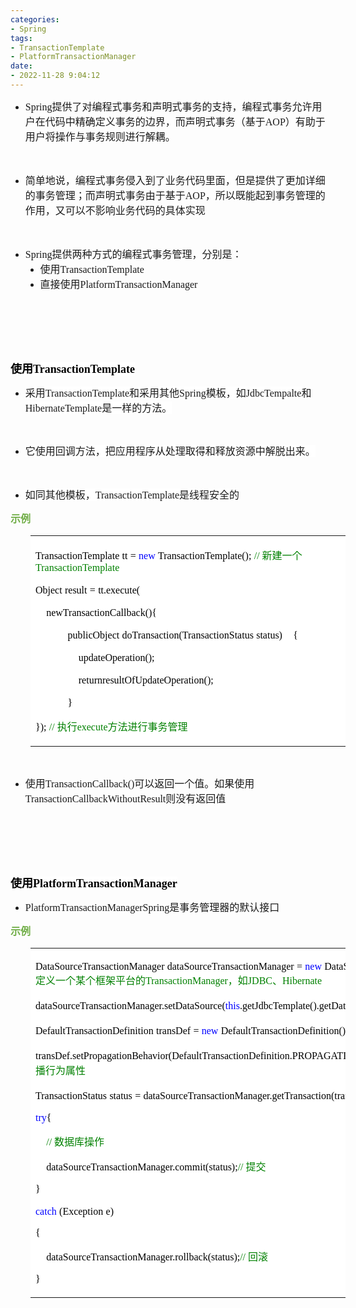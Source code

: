 ```yaml
---
categories:
- Spring
tags:
- TransactionTemplate
- PlatformTransactionManager
date:
- 2022-11-28 9:04:12
---
```


<ul style="list-style-type:disc">
    <li><span style="font-size:12.0pt"><span style="font-family:&quot;Comic Sans MS&quot;">Spring</span></span><span
            style="font-size:12.0pt"><span
                style="font-family:&quot;Microsoft YaHei UI&quot;">提供了对编程式事务和声明式事务的支持，编程式事务允许用户在代码中精确定义事务的边界，而声明式事务（基于</span></span><span
            style="font-size:12.0pt"><span style="font-family:&quot;Comic Sans MS&quot;">AOP</span></span><span
            style="font-size:12.0pt"><span
                style="font-family:&quot;Microsoft YaHei UI&quot;">）有助于用户将操作与事务规则进行解耦。&nbsp;</span></span></li>
</ul>
<p><span style="font-size:12.0pt"><span style="font-family:&quot;Comic Sans MS&quot;">&nbsp;</span></span></p>
<ul style="list-style-type:disc">
    <li><span style="font-size:12.0pt"><span
                style="font-family:&quot;Microsoft YaHei UI&quot;">简单地说，编程式事务侵入到了业务代码里面，但是提供了更加详细的事务管理；而声明式事务由于基于</span></span><span
            style="font-size:12.0pt"><span style="font-family:&quot;Comic Sans MS&quot;">AOP</span></span><span
            style="font-size:12.0pt"><span
                style="font-family:&quot;Microsoft YaHei UI&quot;">，所以既能起到事务管理的作用，又可以不影响业务代码的具体实现</span></span></li>
</ul>
<p><span style="font-size:12.0pt"><span style="font-family:&quot;Comic Sans MS&quot;">&nbsp;</span></span></p>
<ul style="list-style-type:disc">
    <li><span style="font-size:12.0pt"><span style="font-family:&quot;Comic Sans MS&quot;">Spring</span></span><span
            style="font-size:12.0pt"><span
                style="font-family:&quot;Microsoft YaHei UI&quot;">提供两种方式的编程式事务管理，分别是：</span></span>
        <ul style="list-style-type:disc">
            <li><span style="font-size:12.0pt"><span
                        style="font-family:&quot;Microsoft YaHei UI&quot;">使用</span></span><span
                    style="font-size:12.0pt"><span
                        style="font-family:&quot;Comic Sans MS&quot;">TransactionTemplate</span></span></li>
            <li><span style="font-size:12.0pt"><span
                        style="font-family:&quot;Microsoft YaHei UI&quot;">直接使用</span></span><span
                    style="font-size:12.0pt"><span
                        style="font-family:&quot;Comic Sans MS&quot;">PlatformTransactionManager</span></span></li>
        </ul>
    </li>
</ul>
<p><span style="font-size:12.0pt"><span style="font-family:&quot;Comic Sans MS&quot;">&nbsp;</span></span></p>
<p><span style="font-size:12.0pt"><span style="font-family:&quot;Comic Sans MS&quot;">&nbsp;</span></span></p>
<p><span style="font-size:12.0pt"><span style="font-family:&quot;Comic Sans MS&quot;">&nbsp;</span></span></p>
<p><span style="font-size:13.5pt"><span style="color:black"><span style="background-color:white"><strong><span
                        style="font-family:&quot;Microsoft YaHei UI&quot;">使用</span></strong></span><span
                style="background-color:white"><strong><span
                        style="font-family:&quot;Comic Sans MS&quot;">TransactionTemplate</span></strong></span></span></span>
</p>
<ul style="list-style-type:disc">
    <li><span style="font-size:12.0pt"><span style="background-color:white"><span
                    style="font-family:&quot;Microsoft YaHei UI&quot;">采用</span></span></span><span
            style="font-size:12.0pt"><span style="background-color:white"><span
                    style="font-family:&quot;Comic Sans MS&quot;">TransactionTemplate</span></span></span><span
            style="font-size:12.0pt"><span style="background-color:white"><span
                    style="font-family:&quot;Microsoft YaHei UI&quot;">和采用其他</span></span></span><span
            style="font-size:12.0pt"><span style="background-color:white"><span
                    style="font-family:&quot;Comic Sans MS&quot;">Spring</span></span></span><span
            style="font-size:12.0pt"><span style="background-color:white"><span
                    style="font-family:&quot;Microsoft YaHei UI&quot;">模板，如</span></span></span><span
            style="font-size:12.0pt"><span style="background-color:white"><span
                    style="font-family:&quot;Comic Sans MS&quot;">JdbcTempalte</span></span></span><span
            style="font-size:12.0pt"><span style="background-color:white"><span
                    style="font-family:&quot;Microsoft YaHei UI&quot;">和</span></span></span><span
            style="font-size:12.0pt"><span style="background-color:white"><span
                    style="font-family:&quot;Comic Sans MS&quot;">HibernateTemplate</span></span></span><span
            style="font-size:12.0pt"><span style="background-color:white"><span
                    style="font-family:&quot;Microsoft YaHei UI&quot;">是一样的方法。</span></span></span></li>
</ul>
<p><span style="font-size:12.0pt"><span style="background-color:white"><span
                style="font-family:&quot;Microsoft YaHei UI&quot;"></span></span></span><br></p>
<ul style="list-style-type:disc">
    <li><span style="font-size:12.0pt"><span style="background-color:white"><span
                    style="font-family:&quot;Microsoft YaHei UI&quot;">它使用回调方法，把应用程序从处理取得和释放资源中解脱出来。</span></span></span>
    </li>
</ul>
<p><span style="font-size:12.0pt"><span style="background-color:white"><span
                style="font-family:&quot;Microsoft YaHei UI&quot;">​​​​​​​</span></span></span><br></p>
<ul style="list-style-type:disc">
    <li><span style="font-size:12.0pt"><span style="background-color:white"><span
                    style="font-family:&quot;Microsoft YaHei UI&quot;">如同其他模板，</span></span></span><span
            style="font-size:12.0pt"><span style="background-color:white"><span
                    style="font-family:&quot;Comic Sans MS&quot;">TransactionTemplate</span></span></span><span
            style="font-size:12.0pt"><span style="background-color:white"><span
                    style="font-family:&quot;Microsoft YaHei UI&quot;">是线程安全的</span></span></span></li>
</ul>
<p><span style="font-size:12.0pt"><span style="font-family:&quot;Microsoft YaHei UI&quot;"><span
                style="color:#70ad47"><span
                    style="background-color:white"><strong>示例</strong></span></span></span></span></p>
<table summary="" cellspacing="0"
    style="border-collapse:collapse; border-color:#a3a3a3; border-style:solid; border-width:0px; margin-left:32px"
    class=" cke_show_border">
    <tbody>
        <tr>
            <td
                style="background-color:white; border-bottom:0px; border-left:0px; border-right:0px; border-top:0px; vertical-align:top; width:7.0in">
                <p><span style="font-size:12.0pt"><span style="font-family:&quot;Comic Sans MS&quot;"><span
                                style="color:black">TransactionTemplate</span></span>&nbsp;<span
                            style="font-family:&quot;Comic Sans MS&quot;"><span
                                style="color:black">tt</span></span>&nbsp;<span
                            style="font-family:&quot;Comic Sans MS&quot;"><span
                                style="color:black">=</span></span>&nbsp;<span
                            style="font-family:&quot;Comic Sans MS&quot;"><span style="color:blue">new</span></span>
                        <span style="font-family:&quot;Comic Sans MS&quot;"><span
                                style="color:black">TransactionTemplate();</span></span>&nbsp;<span
                            style="font-family:&quot;Comic Sans MS&quot;"><span
                                style="color:green">//</span></span><span
                            style="font-family:&quot;Microsoft YaHei UI&quot;"><span
                                style="color:green">&nbsp;新建一个</span></span><span
                            style="font-family:&quot;Comic Sans MS&quot;"><span
                                style="color:green">TransactionTemplate</span></span></span></p>
                <p><span style="font-size:12.0pt"><span style="color:black"><span
                                style="font-family:&quot;Comic Sans MS&quot;">Object</span>&nbsp;<span
                                style="font-family:&quot;Comic Sans MS&quot;">result</span>&nbsp;<span
                                style="font-family:&quot;Comic Sans MS&quot;">=</span>&nbsp;<span
                                style="font-family:&quot;Comic Sans MS&quot;">tt.execute(</span>&nbsp;&nbsp;&nbsp;&nbsp;&nbsp;&nbsp;&nbsp;&nbsp;</span></span>
                </p>
                <p><span style="font-size:12.0pt"><span style="color:black">&nbsp;&nbsp;&nbsp;&nbsp;<span
                                style="font-family:&quot;Comic Sans MS&quot;">newTransactionCallback(){</span></span></span>
                </p>
                <p><span style="font-size:12.0pt"><span
                            style="color:black">&nbsp;&nbsp;&nbsp;&nbsp;&nbsp;&nbsp;&nbsp;&nbsp;&nbsp;&nbsp;&nbsp;&nbsp;<span
                                style="font-family:&quot;Comic Sans MS&quot;">publicObject</span>&nbsp;<span
                                style="font-family:&quot;Comic Sans MS&quot;">doTransaction(TransactionStatus</span>&nbsp;<span
                                style="font-family:&quot;Comic Sans MS&quot;">status)</span>&nbsp;&nbsp;&nbsp;&nbsp;<span
                                style="font-family:&quot;Comic Sans MS&quot;">{</span></span></span></p>
                <p><span style="font-size:12.0pt"><span
                            style="color:black">&nbsp;&nbsp;&nbsp;&nbsp;&nbsp;&nbsp;&nbsp;&nbsp;&nbsp;&nbsp;&nbsp;&nbsp;&nbsp;&nbsp;&nbsp;&nbsp;<span
                                style="font-family:&quot;Comic Sans MS&quot;">updateOperation();</span></span></span>
                </p>
                <p><span style="font-size:12.0pt"><span
                            style="color:black">&nbsp;&nbsp;&nbsp;&nbsp;&nbsp;&nbsp;&nbsp;&nbsp;&nbsp;&nbsp;&nbsp;&nbsp;&nbsp;&nbsp;&nbsp;&nbsp;<span
                                style="font-family:&quot;Comic Sans MS&quot;">returnresultOfUpdateOperation();</span></span></span>
                </p>
                <p><span style="font-size:12.0pt"><span
                            style="color:black">&nbsp;&nbsp;&nbsp;&nbsp;&nbsp;&nbsp;&nbsp;&nbsp;&nbsp;&nbsp;&nbsp;&nbsp;<span
                                style="font-family:&quot;Comic Sans MS&quot;">}</span></span></span></p>
                <p><span style="font-size:12.0pt"><span style="font-family:&quot;Comic Sans MS&quot;"><span
                                style="color:black">});</span></span>&nbsp;<span
                            style="font-family:&quot;Comic Sans MS&quot;"><span
                                style="color:green">//</span></span><span
                            style="font-family:&quot;Microsoft YaHei UI&quot;"><span
                                style="color:green">&nbsp;执行</span></span><span
                            style="font-family:&quot;Comic Sans MS&quot;"><span
                                style="color:green">execute</span></span><span
                            style="font-family:&quot;Microsoft YaHei UI&quot;"><span
                                style="color:green">方法进行事务管理</span></span></span></p>
            </td>
        </tr>
    </tbody>
</table>
<p><span style="font-size:10.5pt"><span style="font-family:&quot;Comic Sans MS&quot;"><span
                style="color:#70ad47">&nbsp;</span></span></span></p>
<ul style="list-style-type:disc">
    <li><span style="font-size:12.0pt"><span style="font-family:&quot;Microsoft YaHei UI&quot;">使用</span></span><span
            style="font-size:12.0pt"><span
                style="font-family:&quot;Comic Sans MS&quot;">TransactionCallback()</span></span><span
            style="font-size:12.0pt"><span
                style="font-family:&quot;Microsoft YaHei UI&quot;">可以返回一个值。如果使用</span></span><span
            style="font-size:12.0pt"><span
                style="font-family:&quot;Comic Sans MS&quot;">TransactionCallbackWithoutResult</span></span><span
            style="font-size:12.0pt"><span style="font-family:&quot;Microsoft YaHei UI&quot;">则没有返回值</span></span></li>
</ul>
<p><span style="font-size:12.0pt"><span style="font-family:&quot;Comic Sans MS&quot;">&nbsp;</span></span></p>
<p><span style="font-size:12.0pt"><span style="font-family:&quot;Comic Sans MS&quot;">&nbsp;</span></span></p>
<p><span style="font-size:12.0pt"><span style="font-family:&quot;Comic Sans MS&quot;">&nbsp;</span></span></p>
<p><span style="font-size:13.5pt"><span style="color:black"><span style="background-color:white"><strong><span
                        style="font-family:&quot;Microsoft YaHei UI&quot;">使用</span></strong></span><span
                style="background-color:white"><strong><span
                        style="font-family:&quot;Comic Sans MS&quot;">PlatformTransactionManager</span></strong></span></span></span>
</p>
<ul style="list-style-type:disc">
    <li><span style="font-size:12.0pt"><span
                style="font-family:&quot;Comic Sans MS&quot;">PlatformTransactionManagerSpring</span></span><span
            style="font-size:12.0pt"><span style="font-family:&quot;Microsoft YaHei UI&quot;">是事务管理器的默认接口</span></span>
    </li>
</ul>
<p><span style="font-size:12.0pt"><span style="font-family:&quot;Microsoft YaHei UI&quot;"><span
                style="color:#70ad47"><span
                    style="background-color:white"><strong>示例</strong></span></span></span></span></p>
<table summary="" cellspacing="0"
    style="border-collapse:collapse; border-color:#a3a3a3; border-style:solid; border-width:0px; margin-left:32px"
    class=" cke_show_border">
    <tbody>
        <tr>
            <td
                style="background-color:white; border-bottom:0px; border-left:0px; border-right:0px; border-top:0px; vertical-align:top; width:7.6187in">
                <p><span style="font-size:12.0pt"><span style="font-family:&quot;Comic Sans MS&quot;"><span
                                style="color:black">DataSourceTransactionManager</span></span>&nbsp;<span
                            style="font-family:&quot;Comic Sans MS&quot;"><span
                                style="color:black">dataSourceTransactionManager</span></span>&nbsp;<span
                            style="font-family:&quot;Comic Sans MS&quot;"><span
                                style="color:black">=</span></span>&nbsp;<span
                            style="font-family:&quot;Comic Sans MS&quot;"><span
                                style="color:blue">new</span></span>&nbsp;<span
                            style="font-family:&quot;Comic Sans MS&quot;"><span
                                style="color:black">DataSourceTransactionManager();</span></span>&nbsp;<span
                            style="font-family:&quot;Comic Sans MS&quot;"><span
                                style="color:green">//</span></span><span
                            style="font-family:&quot;Microsoft YaHei UI&quot;"><span
                                style="color:green">定义一个某个框架平台的</span></span><span
                            style="font-family:&quot;Comic Sans MS&quot;"><span
                                style="color:green">TransactionManager</span></span><span
                            style="font-family:&quot;Microsoft YaHei UI&quot;"><span
                                style="color:green">，如</span></span><span
                            style="font-family:&quot;Comic Sans MS&quot;"><span
                                style="color:green">JDBC</span></span><span
                            style="font-family:&quot;Microsoft YaHei UI&quot;"><span
                                style="color:green">、</span></span><span
                            style="font-family:&quot;Comic Sans MS&quot;"><span
                                style="color:green">Hibernate</span></span></span></p>
                <p><span style="font-size:12.0pt"><span style="font-family:&quot;Comic Sans MS&quot;"><span
                                style="color:black">dataSourceTransactionManager.setDataSource(</span></span><span
                            style="font-family:&quot;Comic Sans MS&quot;"><span
                                style="color:blue">this</span></span><span
                            style="font-family:&quot;Comic Sans MS&quot;"><span
                                style="color:black">.getJdbcTemplate().getDataSource());</span></span>&nbsp;<span
                            style="font-family:&quot;Comic Sans MS&quot;"><span
                                style="color:green">//</span></span><span
                            style="font-family:&quot;Microsoft YaHei UI&quot;"><span
                                style="color:green">&nbsp;设置数据源</span></span></span></p>
                <p><span style="font-size:12.0pt"><span style="font-family:&quot;Comic Sans MS&quot;"><span
                                style="color:black">DefaultTransactionDefinition</span></span>&nbsp;<span
                            style="font-family:&quot;Comic Sans MS&quot;"><span
                                style="color:black">transDef</span></span>&nbsp;<span
                            style="font-family:&quot;Comic Sans MS&quot;"><span
                                style="color:black">=</span></span>&nbsp;<span
                            style="font-family:&quot;Comic Sans MS&quot;"><span
                                style="color:blue">new</span></span>&nbsp;<span
                            style="font-family:&quot;Comic Sans MS&quot;"><span
                                style="color:black">DefaultTransactionDefinition();</span></span>&nbsp;<span
                            style="font-family:&quot;Comic Sans MS&quot;"><span
                                style="color:green">//</span></span><span
                            style="font-family:&quot;Microsoft YaHei UI&quot;"><span
                                style="color:green">&nbsp;定义事务属性</span></span></span></p>
                <p><span style="font-size:12.0pt"><span style="font-family:&quot;Comic Sans MS&quot;"><span
                                style="color:black">transDef.setPropagationBehavior(DefaultTransactionDefinition.PROPAGATION_REQUIRED);</span></span>&nbsp;<span
                            style="font-family:&quot;Comic Sans MS&quot;"><span
                                style="color:green">//</span></span><span
                            style="font-family:&quot;Microsoft YaHei UI&quot;"><span
                                style="color:green">&nbsp;设置传播行为属性</span></span></span></p>
                <p><span style="font-size:12.0pt"><span style="font-family:&quot;Comic Sans MS&quot;"><span
                                style="color:black">TransactionStatus</span></span>&nbsp;<span
                            style="font-family:&quot;Comic Sans MS&quot;"><span
                                style="color:black">status</span></span>&nbsp;<span
                            style="font-family:&quot;Comic Sans MS&quot;"><span
                                style="color:black">=</span></span>&nbsp;<span
                            style="font-family:&quot;Comic Sans MS&quot;"><span
                                style="color:black">dataSourceTransactionManager.getTransaction(transDef);</span></span>&nbsp;<span
                            style="font-family:&quot;Comic Sans MS&quot;"><span
                                style="color:green">//</span></span><span
                            style="font-family:&quot;Microsoft YaHei UI&quot;"><span
                                style="color:green">&nbsp;获得事务状态</span></span></span></p>
                <p><span style="font-size:12.0pt"><span style="font-family:&quot;Comic Sans MS&quot;"><span
                                style="color:blue">try</span><span style="color:black">{</span></span></span></p>
                <p><span style="font-size:12.0pt">&nbsp;&nbsp;&nbsp;&nbsp;<span
                            style="font-family:&quot;Comic Sans MS&quot;"><span
                                style="color:green">//</span></span><span
                            style="font-family:&quot;Microsoft YaHei UI&quot;"><span
                                style="color:green">&nbsp;数据库操作</span></span></span></p>
                <p><span style="font-size:12.0pt">&nbsp;&nbsp;&nbsp;&nbsp;<span
                            style="font-family:&quot;Comic Sans MS&quot;"><span
                                style="color:black">dataSourceTransactionManager.commit(status);</span></span><span
                            style="font-family:&quot;Comic Sans MS&quot;"><span
                                style="color:green">//</span></span><span
                            style="font-family:&quot;Microsoft YaHei UI&quot;"><span
                                style="color:green">&nbsp;提交</span></span></span></p>
                <p><span style="font-size:12.0pt"><span style="font-family:&quot;Comic Sans MS&quot;"><span
                                style="color:black">}</span></span></span></p>
                <p><span style="font-size:12.0pt"><span style="font-family:&quot;Comic Sans MS&quot;"><span
                                style="color:blue">catch</span></span>&nbsp;<span
                            style="font-family:&quot;Comic Sans MS&quot;"><span
                                style="color:black">(Exception</span></span>&nbsp;<span
                            style="font-family:&quot;Comic Sans MS&quot;"><span
                                style="color:black">e)</span></span></span></p>
                <p><span style="font-size:12.0pt"><span style="font-family:&quot;Comic Sans MS&quot;"><span
                                style="color:black">{</span></span></span></p>
                <p><span style="font-size:12.0pt">&nbsp;&nbsp;&nbsp;&nbsp;<span
                            style="font-family:&quot;Comic Sans MS&quot;"><span
                                style="color:black">dataSourceTransactionManager.rollback(status);</span></span><span
                            style="font-family:&quot;Comic Sans MS&quot;"><span
                                style="color:green">//</span></span><span
                            style="font-family:&quot;Microsoft YaHei UI&quot;"><span
                                style="color:green">&nbsp;回滚</span></span></span></p>
                <p><span style="font-size:12.0pt"><span style="font-family:&quot;Comic Sans MS&quot;"><span
                                style="color:black">}</span></span></span></p>
            </td>
        </tr>
    </tbody>
</table>
<p style="margin-left:36px"><span style="font-size:13.5pt"><span style="font-family:&quot;Comic Sans MS&quot;"><span
                style="color:black">&nbsp;</span></span></span></p>
<p><span style="font-size:12.0pt"><span style="font-family:&quot;Comic Sans MS&quot;">&nbsp;</span></span></p>